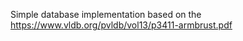 Simple database implementation based on the https://www.vldb.org/pvldb/vol13/p3411-armbrust.pdf 



